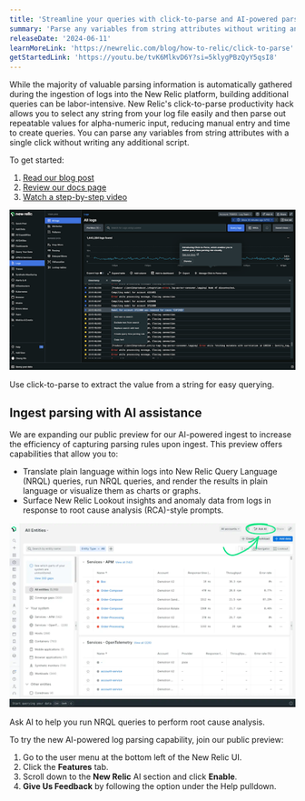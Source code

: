 ```yaml
---
title: 'Streamline your queries with click-to-parse and AI-powered parsing'
summary: 'Parse any variables from string attributes without writing any additional script'
releaseDate: '2024-06-11'
learnMoreLink: 'https://newrelic.com/blog/how-to-relic/click-to-parse'
getStartedLink: 'https://youtu.be/tvK6MlkvD6Y?si=5klygPBzQyY5qsI8'
---
```


While the majority of valuable parsing information is automatically gathered during the ingestion of logs into the New Relic platform, building additional queries can be labor-intensive. New Relic's click-to-parse productivity hack allows you to select any string from your log file easily and then parse out repeatable values for alpha-numeric input, reducing manual entry and time to create queries. You can parse any variables from string attributes with a single click without writing any additional script.

To get started:
1. [Read our blog post](https://newrelic.com/blog/how-to-relic/click-to-parse)
2. [Review our docs page](https://docs.newrelic.com/docs/logs/ui-data/query-time-parsing/)
3. [Watch a step-by-step video](https://www.youtube.com/watch?v=tvK6MlkvD6Y)

![A screenshot showing how to extract a value from a string.](./images/pic2.png "A screenshot showing how to extract a value from a string.")

<figcaption>Use click-to-parse to extract the value from a string for easy querying.</figcaption>

## Ingest parsing with AI assistance

We are expanding our public preview for our AI-powered ingest to increase the efficiency of capturing parsing rules upon ingest. This preview offers capabilities that allow you to:

* Translate plain language within logs into New Relic Query Language (NRQL) queries, run NRQL queries, and render the results in plain language or visualize them as charts or graphs.
* Surface New Relic Lookout insights and anomaly data from logs in response to root cause analysis (RCA)-style prompts.

![A screenshot showing NRAI enabled.](./images/pic1.png "A screenshot showing NRAI enabled.")

<figcaption>Ask AI to help you run NRQL queries to perform root cause analysis.</figcaption>

To try the new AI-powered log parsing capability, join our public preview:

1. Go to the user menu at the bottom left of the New Relic UI.
2. Click the **Features** tab.
3. Scroll down to the **New Relic** AI section and click **Enable**.
4. **Give Us Feedback** by following the option under the Help pulldown.
